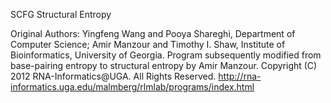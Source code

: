 SCFG Structural Entropy

Original Authors: Yingfeng Wang and Pooya Shareghi, Department of Computer Science; Amir Manzour and Timothy I. Shaw, Institute of Bioinformatics, University of Georgia. Program subsequently modified from base-pairing entropy to structural entropy by Amir Manzour. Copyright (C) 2012 RNA-Informatics@UGA. All Rights Reserved.
http://rna-informatics.uga.edu/malmberg/rlmlab/programs/index.html
